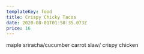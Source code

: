 ```yaml
---
templateKey: food
title: Crispy Chicky Tacos
date: 2020-08-01T01:58:35.073Z
price: 16
---
```

maple sriracha/cucumber carrot slaw/ crispy chicken